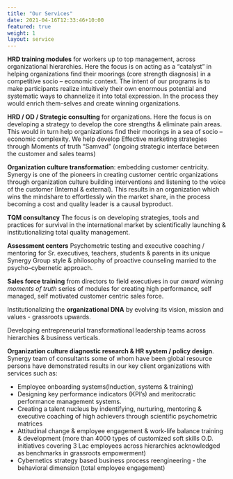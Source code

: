 ```yaml
---
title: "Our Services"
date: 2021-04-16T12:33:46+10:00
featured: true
weight: 1
layout: service
---
```


__HRD training modules__ for workers up to top management, across organizational hierarchies. Here the focus is on acting as a “catalyst” in helping organizations find their moorings (core strength diagnosis) in a competitive socio – economic context. The intent of our programs is to make participants realize intuitively their own enormous potential and systematic ways to channelize it into total expression. In the process they would enrich them-selves and create winning organizations. 

__HRD / OD / Strategic consulting__ for organizations. Here the focus is on developing a strategy to develop the core strengths & eliminate pain areas. This would in turn help organizations find their moorings in a sea of socio – economic complexity. We help develop 
Effective marketing strategies through Moments of truth “Samvad” (ongoing strategic interface between the customer and sales teams)

__Organization culture transformation__: embedding customer centricity. Synergy is one of the pioneers in creating customer centric organizations through organization culture building interventions and listening to the voice of the customer (Internal & external). This results in an organization which wins the mindshare to effortlessly win the market share, in the process becoming a cost and quality leader is a causal byproduct.


__TQM consultancy__ The focus is on developing strategies, tools and practices for survival in the international market by scientifically launching & institutionalizing total quality management.
 
__Assessment centers__ Psychometric testing and executive coaching / mentoring  for Sr. executives, teachers, students & parents in its unique Synergy Group style & philosophy of proactive counseling married to the psycho–cybernetic approach. 

__Sales force training__ from directors to field executives in our _award winning moments of truth_ series of modules for creating high performance, self managed, self motivated customer centric sales force.

Institutionalizing the __organizational DNA__ by evolving its vision, mission and values - grassroots upwards.

Developing entrepreneurial transformational leadership teams across hierarchies & business verticals. 

__Organization culture diagnostic research & HR system / policy design__. Synergy team of consultants some of whom have been global resource persons have demonstrated results in our key client organizations with services such as:

- Employee onboarding systems(Induction, systems & training)  
- Designing key performance indicators (KPI’s) and meritocratic performance management systems. 
- Creating a talent nucleus by indentifying, nurturing,  mentoring & executive coaching of high achievers through scientific psychometric matrices 
- Attitudinal change & employee engagement & work-life balance training & development (more than 4000 types of customized soft skills O.D. initiatives covering 3 Lac employees across hierarchies acknowledged as benchmarks in grassroots empowerment)
- Cybernetics strategy based business process reengineering - the behavioral dimension (total employee engagement) 